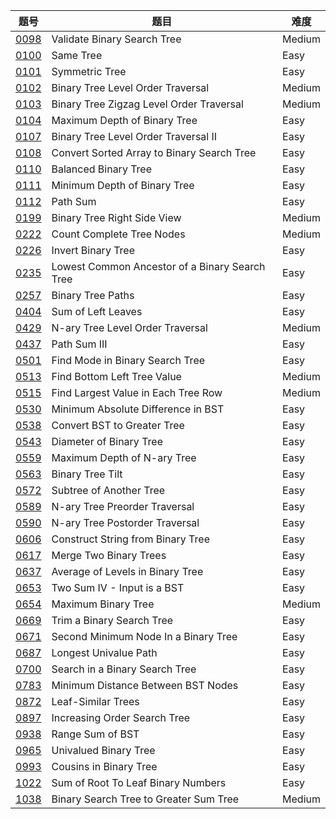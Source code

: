 | 题号 | 题目 | 难度 |
| --- | --- | --- |
| [0098](0098.validate-binary-search-tree) | Validate Binary Search Tree | Medium |
| [0100](0100.same-tree) | Same Tree | Easy |
| [0101](0101.symmetric-tree) | Symmetric Tree | Easy |
| [0102](0102.binary-tree-level-order-traversal) | Binary Tree Level Order Traversal | Medium |
| [0103](0103.binary-tree-zigzag-level-order-traversal) | Binary Tree Zigzag Level Order Traversal | Medium |
| [0104](0104.maximum-depth-of-binary-tree) | Maximum Depth of Binary Tree | Easy |
| [0107](0107.binary-tree-level-order-traversal-ii) | Binary Tree Level Order Traversal II | Easy |
| [0108](0108.convert-sorted-array-to-binary-search-tree) | Convert Sorted Array to Binary Search Tree | Easy |
| [0110](0110.balanced-binary-tree ) |  Balanced Binary Tree | Easy |
| [0111](0111.minimum-depth-of-binary-tree) | Minimum Depth of Binary Tree | Easy |
| [0112](0112.path-sum) | Path Sum | Easy |
| [0199](0199.binary-tree-right-side-view) | Binary Tree Right Side View | Medium |
| [0222](0222.count-complete-tree-nodes) | Count Complete Tree Nodes | Medium |
| [0226](0226.invert-binary-tree) | Invert Binary Tree | Easy |
| [0235](0235.lowest-common-ancestor-of-a-binary-search-tree) | Lowest Common Ancestor of a Binary Search Tree | Easy | 
| [0257](0257.binary-tree-paths) | Binary Tree Paths | Easy |
| [0404](0404.sum-of-left-leaves) | Sum of Left Leaves | Easy |
| [0429](0429.n-ary-tree-level-order-traversal) | N-ary Tree Level Order Traversal | Medium |
| [0437](0437.path-sum-iii) | Path Sum III | Easy |
| [0501](0501.find-mode-in-binary-search-tree) | Find Mode in Binary Search Tree | Easy |
| [0513](0513.find-bottom-left-tree-value) | Find Bottom Left Tree Value | Medium |
| [0515](0515.find-largest-value-in-each-tree-row) | Find Largest Value in Each Tree Row | Medium |
| [0530](0530.minimum-absolute-difference-in-bst) | Minimum Absolute Difference in BST | Easy |
| [0538](0538.convert-bst-to-greater-tree) | Convert BST to Greater Tree | Easy |
| [0543](0543.diameter-of-binary-tree) | Diameter of Binary Tree | Easy |
| [0559](0559.maximum-depth-of-n-ary-tree) | Maximum Depth of N-ary Tree | Easy |
| [0563](0563.binary-tree-tilt) | Binary Tree Tilt | Easy |
| [0572](0572.subtree-of-another-tree) | Subtree of Another Tree | Easy |
| [0589](0589.n-ary-tree-preorder-traversal) | N-ary Tree Preorder Traversal | Easy |
| [0590](0590.n-ary-tree-postorder-traversal) | N-ary Tree Postorder Traversal | Easy |
| [0606](0606.construct-string-from-binary-tree) | Construct String from Binary Tree | Easy |
| [0617](0617.merge-two-binary-trees) | Merge Two Binary Trees | Easy |
| [0637](0637.average-of-levels-in-binary-tree) | Average of Levels in Binary Tree | Easy |
| [0653](0653.two-sum-iv-input-is-a-bst) | Two Sum IV - Input is a BST | Easy |
| [0654](0654.maximum-binary-tree) | Maximum Binary Tree | Medium |
| [0669](0669.trim-a-binary-search-tree) | Trim a Binary Search Tree | Easy |
| [0671](0671.second-minimum-node-in-a-binary-tree) | Second Minimum Node In a Binary Tree | Easy |
| [0687](0687.longest-univalue-path) | Longest Univalue Path | Easy |
| [0700](0700.search-in-a-binary-search-tree) |  Search in a Binary Search Tree | Easy |
| [0783](0783.minimum-distance-between-bst-nodes) | Minimum Distance Between BST Nodes | Easy |
| [0872](0872.leaf-similar-trees) | Leaf-Similar Trees | Easy |
| [0897](0897.increasing-order-search-tree) | Increasing Order Search Tree | Easy |
| [0938](0938.range-sum-of-bst) | Range Sum of BST | Easy |
| [0965](0965.univalued-binary-tree) | Univalued Binary Tree | Easy |
| [0993](0993.cousins-in-binary-tree) | Cousins in Binary Tree | Easy |
| [1022](1022.sum-of-root-to-leaf-binary-numbers) | Sum of Root To Leaf Binary Numbers | Easy |
| [1038](1038.binary-search-tree-to-greater-sum-tree) | Binary Search Tree to Greater Sum Tree | Medium | 